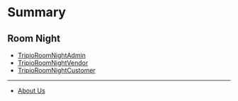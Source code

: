 # Summary

## Room Night

* [TripioRoomNightAdmin](admin.md)
* [TripioRoomNightVendor](vendor.md)
* [TripioRoomNightCustomer](customer.md)

---

* [About Us](https://developers.trip.io/)

